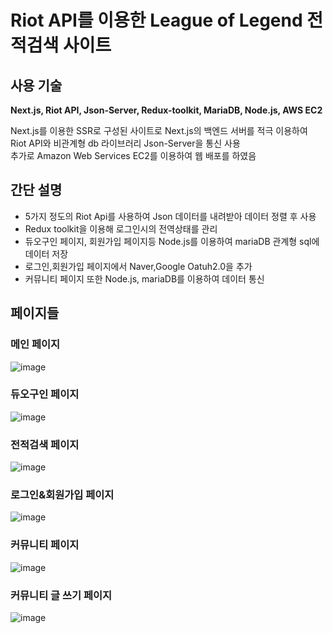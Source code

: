 # Riot API를 이용한 League of Legend 전적검색 사이트
## 사용 기술
<strong>Next.js, Riot API, Json-Server, Redux-toolkit, MariaDB, Node.js, AWS EC2</strong>
<div>Next.js를 이용한 SSR로 구성된 사이트로 Next.js의 백엔드 서버를 적극 이용하여 Riot API와 비관계형 db 라이브러리 Json-Server을 통신 사용</div>
<div>추가로 Amazon Web Services EC2를 이용하여 웹 배포를 하였음</div>

## 간단 설명
<ul>
  <li>5가지 정도의 Riot Api를 사용하여 Json 데이터를 내려받아 데이터 정렬 후 사용</li>
  <li>Redux toolkit을 이용해 로그인시의 전역상태를 관리</li>
  <li>듀오구인 페이지, 회원가입 페이지등 Node.js를 이용하여 mariaDB 관계형 sql에 데이터 저장</li>
  <li>로그인,회원가입 페이지에서 Naver,Google Oatuh2.0을 추가</li>
  <li>커뮤니티 페이지 또한 Node.js, mariaDB를 이용하여 데이터 통신</li>
</ul>

## 페이지들
### 메인 페이지
![image](https://user-images.githubusercontent.com/91608021/222413218-7efa4b56-0e3f-4634-a977-81c2b27047bc.png)


### 듀오구인 페이지
![image](https://user-images.githubusercontent.com/91608021/222413257-a102a9bc-97a0-4b8a-ad14-8d9a5eb6a679.png)

### 전적검색 페이지
![image](https://user-images.githubusercontent.com/91608021/222413314-daed047e-2f21-4c75-959e-c2c7e05e0dfd.png)


### 로그인&회원가입 페이지
![image](https://user-images.githubusercontent.com/91608021/216753196-965c51ad-d41d-4fb6-9ede-65a8777e21f1.png)

### 커뮤니티 페이지
![image](https://user-images.githubusercontent.com/91608021/216753272-5320d1e1-052b-400e-8cdc-b508ac1589b4.png)

### 커뮤니티 글 쓰기 페이지
![image](https://user-images.githubusercontent.com/91608021/216753248-d591b66e-e5c7-489b-8976-36c726a2dd07.png)

